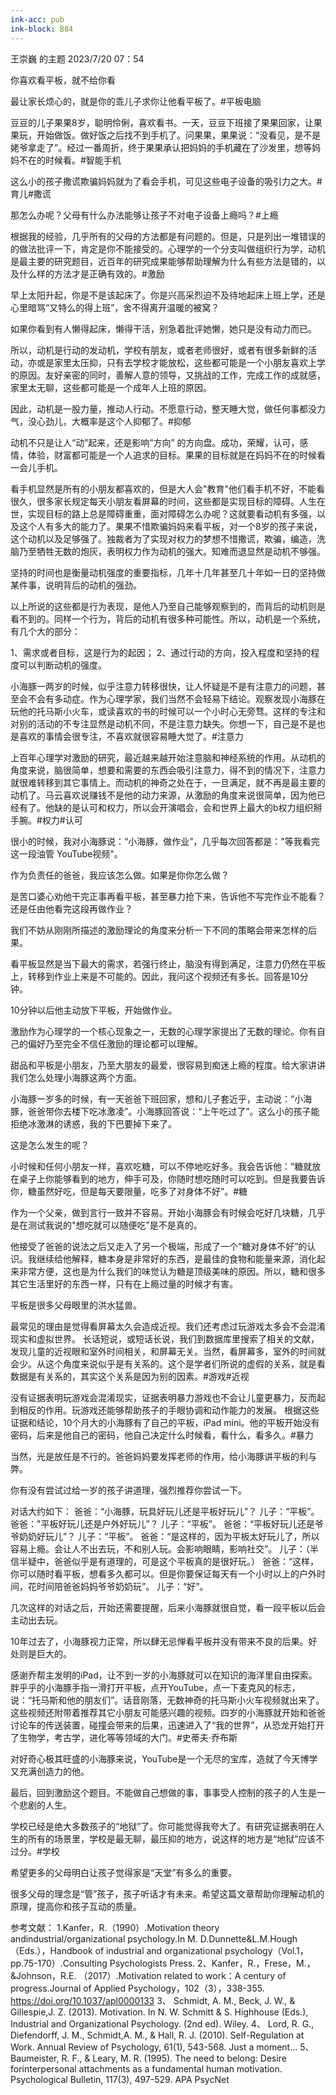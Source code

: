 ```yaml
---
ink-acc: pub
ink-block: B84
---
```


王崇巍 的主题
2023/7/20 07：54

你喜欢看平板，就不给你看

最让家长烦心的，就是你的乖儿子求你让他看平板了。#平板电脑

豆豆的儿子果果8岁，聪明伶俐，喜欢看书。一天，豆豆下班接了果果回家，让果果玩，开始做饭。做好饭之后找不到手机了。问果果，果果说：“没看见，是不是姥爷拿走了”。经过一番周折，终于果果承认把妈妈的手机藏在了沙发里，想等妈妈不在的时候看。#智能手机

这么小的孩子撒谎欺骗妈妈就为了看会手机，可见这些电子设备的吸引力之大。#育儿#撒谎

那怎么办呢？父母有什么办法能够让孩子不对电子设备上瘾吗？#上瘾

根据我的经验，几乎所有的父母的方法都是有问题的。但是，只是列出一堆错误的的做法批评一下，肯定是你不能接受的。心理学的一个分支叫做组织行为学，动机是最主要的研究题目，近百年的研究成果能够帮助理解为什么有些方法是错的，以及什么样的方法才是正确有效的。#激励

早上太阳升起，你是不是该起床了。你是兴高采烈迫不及待地起床上班上学，还是心里暗骂“又特么的得上班”，舍不得离开温暖的被窝？

如果你看到有人懒得起床，懒得干活，别急着批评她懒，她只是没有动力而已。

所以，动机是行动的发动机，学校有朋友，或者老师很好，或者有很多新鲜的活动，亦或是家里太压抑，只有去学校才能放松，这些都可能是一个小朋友喜欢上学的原因。友好亲密的同时，善解人意的领导，又挑战的工作，完成工作的成就感，家里太无聊，这些都可能是一个成年人上班的原因。

因此，动机是一股力量，推动人行动。不愿意行动，整天睡大觉，做任何事都没力气，没心劲儿，大概率是这个人抑郁了。#抑郁

动机不只是让人“动”起来，还是影响“方向”
的方向盘。成功，荣耀，认可，感情，体验，财富都可能是一个人追求的目标。果果的目标就是在妈妈不在的时候看一会儿手机。

看手机显然是所有的小朋友都喜欢的，但是大人会"教育"他们看手机不好，不能看很久，很多家长规定每天小朋友看屏幕的时间，这些都是实现目标的障碍。人生在世，实现目标的路上总是障碍重重，面对障碍怎么办呢？这就要看动机有多强，以及这个人有多大的能力了。果果不惜欺骗妈妈来看平板，对一个8岁的孩子来说，这个动机以及足够强了。独裁者为了实现对权力的梦想不惜撒谎，欺骗，编造，洗脑乃至牺牲无数的炮灰，表明权力作为动机的强大。知难而退显然是动机不够强。

坚持的时间也是衡量动机强度的重要指标，几年十几年甚至几十年如一日的坚持做某件事，说明背后的动机的强劲。

以上所说的这些都是行为表现，是他人乃至自己能够观察到的，而背后的动机则是看不到的。同样一个行为，背后的动机有很多种可能性。所以，动机是一个系统，有几个大的部分：

1、需求或者目标，这是行为的起因；
2、通过行动的方向，投入程度和坚持的程度可以判断动机的强度。

小海豚一两岁的时候，似乎注意力转移很快，让人怀疑是不是有注意力的问题，甚至会不会有多动症。作为心理学家，我们当然不会轻易下结论。观察发现小海豚在玩他的托马斯小火车，或读喜欢的书的时候可以一个小时心无旁骛。这样的专注和对别的活动的不专注显然是动机不同，不是注意力缺失。你想一下，自己是不是也是喜欢的事情会很专注，不喜欢就很容易睡大觉了。#注意力

上百年心理学对激励的研究，最近越来越开始注意脑和神经系统的作用。从动机的角度来说，脑很简单，想要和需要的东西会吸引注意力，得不到的情况下，注意力就很难转移到其它事情上。而动机的神奇之处在于，一旦满足，就不再是最主要的动机了。马云喜欢说赚钱不是他的动力来源，从激励的角度来说很简单，因为他已经有了。他缺的是认可和权力，所以会开演唱会，会和世界上最大的b权力组织掰手腕。#权力#认可

很小的时候，我对小海豚说：“小海豚，做作业”，几乎每次回答都是："等我看完这一段油管 YouTube视频"。

作为负责任的爸爸，我应该怎么做。如果是你你怎么做？

是苦口婆心劝他干完正事再看平板，甚至暴力抢下来，告诉他不写完作业不能看？还是任由他看完这段再做作业？

我们不妨从刚刚所描述的激励理论的角度来分析一下不同的策略会带来怎样的后果。

看平板显然是当下最大的需求，若强行终止，脑没有得到满足，注意力仍然在平板上，转移到作业上来是不可能的。因此，我问这个视频还有多长。回答是10分钟。

10分钟以后他主动放下平板，开始做作业。

激励作为心理学的一个核心现象之一，无数的心理学家提出了无数的理论。你有自己的偏好乃至完全不信任激励的理论都可以理解。

甜品和平板是小朋友，乃至大朋友的最爱，很容易到痴迷上瘾的程度。给大家讲讲我们怎么处理小海豚这两个方面。

小海豚一岁多的时候，有一天爸爸下班回家，想和儿子套近乎，主动说：“小海豚，爸爸带你去楼下吃冰激凌”。小海豚回答说：“上午吃过了”。这么小的孩子能拒绝冰激淋的诱惑，我的下巴要掉下来了。

这是怎么发生的呢？

小时候和任何小朋友一样，喜欢吃糖，可以不停地吃好多。我会告诉他：“糖就放在桌子上你能够看到的地方，伸手可及，你随时想吃随时可以吃到。但是我要告诉你，糖虽然好吃，但是每天要限量，吃多了对身体不好”。#糖

作为一个父亲，做到言行一致并不容易。开始小海豚会有时候会吃好几块糖，几乎是在测试我说的"想吃就可以随便吃”是不是真的。

他接受了爸爸的说法之后又走入了另一个极端，形成了一个“糖对身体不好”的认识。我继续给他解释，糖本身是非常好的东西，是最佳的食物和能量来源，消化起来非常方便，这也是为什么我们的味觉认为糖是顶级美味的原因。所以，糖和很多其它生活里好的东西一样，只有在上瘾过量的时候才有害。

平板是很多父母眼里的洪水猛兽。

最常见的理由是觉得看屏幕太久会造成近视。我们还考虑过玩游戏太多会不会混淆现实和虚拟世界。
长话短说，或短话长说，我们到数据库里搜索了相关的文献，发现儿童的近视眼和室外时间相关，和屏幕无关。当然，看屏幕多，室外的时间就会少。从这个角度来说似乎是有关系的。这个是学者们所说的虚假的关系，就是看数据是有关系的，其实这个关系是因为别的因素。#游戏#近视

没有证据表明玩游戏会混淆现实，证据表明暴力游戏也不会让儿童更暴力，反而起到相反的作用。玩游戏还能够帮助孩子的手眼协调和动作能力的发展。
根据这些证据和结论，10个月大的小海豚有了自己的平板，iPad mini。他的平板开始没有密码，后来是他自己的密码，他自己决定什么时候看，看什么，看多久。#暴力

当然，光是放任是不行的。爸爸妈妈要发挥老师的作用，给小海豚讲平板的利与弊。

你有没有尝试过给一岁的孩子讲道理，强烈推荐你尝试一下。

对话大约如下：
爸爸：“小海豚，玩具好玩儿还是平板好玩儿”？
儿子：“平板”。
爸爸："平板好玩儿还是户外好玩儿”？
儿子：“平板”。
爸爸：“平板好玩儿还是爷爷奶奶好玩儿”？
儿子：“平板”。
爸爸：“是这样的，因为平板太好玩儿了，所以容易上瘾。会让人不出去玩，不和别人玩。会影响眼睛，影响社交”。
儿子：（半信半疑中，爸爸似乎是有道理的，可是这个平板真的是很好玩。）
爸爸：“这样，你可以随时看平板，想看多久都可以。但是你要保证每天有一个小时以上的户外时间，花时间陪爸爸妈妈爷爷奶奶玩”。
儿子：“好”。

几次这样的对话之后，开始还需要提醒，后来小海豚就很自觉，看一段平板以后会主动出去玩。

10年过去了，小海豚视力正常，所以肆无忌惮看平板并没有带来不良的后果。好处则是巨大的。

感谢乔帮主发明的iPad，让不到一岁的小海豚就可以在知识的海洋里自由探索。胖乎乎的小海豚手指一滑打开平板，点开YouTube，点一下麦克风的标志，说：“托马斯和他的朋友们”。话音刚落，无数神奇的托马斯小火车视频就出来了。这些视频还附带着推荐其它小朋友可能感兴趣的视频。四岁的小海豚就开始和爸爸讨论车的传送装置，碰撞会带来的后果，迅速进入了“我的世界”，从恐龙开始打开了生物学，考古学，进化等等领域的大门。#史蒂夫·乔布斯

对好奇心极其旺盛的小海豚来说，YouTube是一个无尽的宝库，造就了今天博学又充满创造力的他。

最后，回到激励这个题目。不能做自己想做的事，事事受人控制的孩子的人生是一个悲剧的人生。

学校已经是绝大多数孩子的“地狱”了。你可能觉得我夸大了。有研究证据表明在人生的所有的场景里，学校是最无聊，最压抑的地方，说这样的地方是“地狱”应该不过分。#学校

希望更多的父母明白让孩子觉得家是“天堂”有多么的重要。

很多父母的理念是“管”孩子，孩子听话才有未来。希望这篇文章帮助你理解动机的原理，提高你和孩子互动的质量。

参考文献：
1.Kanfer，R.（1990）.Motivation theory andindustrial/organizational psychology.In M.
D.Dunnette&L.M.Hough（Eds.），Handbook of industrial and organizational psychology（Vol.1，pp.75-170）.Consulting Psychologists Press.
2、Kanfer，R.，Frese，M.，&Johnson，R.E.
（2017）.Motivation related to work：A century of progress.Journal of Applied Psychology，102（3），338-355. <https://doi.org/10.1037/apl0000133>
3、 Schmidt, A. M., Beck, J. W., & Gillespie,J. Z. (2013). Motivation. In N. W. Schmitt &
S. Highhouse (Eds.), Industrial and Organizational Psychology. (2nd ed). Wiley.
4、 Lord, R. G., Diefendorff, J. M., Schmidt,A. M., & Hall, R. J. (2010). Self-Regulation at Work. Annual Review of Psychology, 61(1), 543-568. Just a moment…
5、 Baumeister, R. F., & Leary, M. R. (1995).
The need to belong: Desire forinterpersonal attachments as a fundamental human motivation.
Psychological Bulletin, 117(3), 497-529.
APA PsycNet